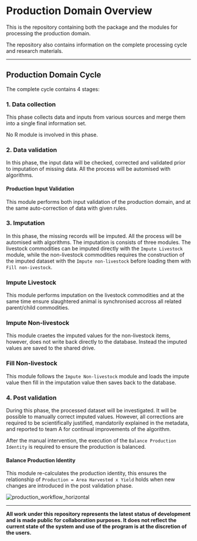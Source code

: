 # Production Domain Overview

This is the repository containing both the package and the modules for
processing the production domain.

The repository also contains information on the complete processing cycle and
research materials.

---

## Production Domain Cycle

The complete cycle contains 4 stages:

### 1. Data collection

This phase collects data and inputs from various sources and merge them into
a single final information set.

No R module is involved in this phase.

### 2. Data validation

In this phase, the input data will be checked, corrected and validated prior
to imputation of missing data. All the process will be automised with
algorithms.

#### Production Input Validation

This module performs both input validation of the production domain, and at
the same auto-correction of data with given rules.


### 3. Imputation

In this phase, the missing records will be imputed. All the process will be
automised with algorithms. The imputation is consists of three modules. The
livestock commodities can be imputed directly with the `Impute Livestock`
module, while the non-livestock commodities requires the construction of the
imputed dataset with the `Impute non-livestock` before loading them with
`Fill non-ivestock`.

### Impute Livestock

This module performs imputation on the livestock commodities and at the same
time ensure slaughtered animal is synchronised accross all related
parent/child commodities.

### Impute Non-livestock

This module craetes the imputed values for the non-livestock items, however,
does not write back directly to the database. Instead the imputed values are
saved to the shared drive.

### Fill Non-livestock

This module follows the `Impute Non-livestock` module and loads the impute
value then fill in the imputation value then saves back to the database.

### 4. Post validation

During this phase, the processed dataset will be investigated. It will be
possible to manually correct imputed values. However, all corrections are
required to be scientifically justified, mandatorily explained in the metadata,
and reported to team A for continual improvements of the algorithm.

After the manual intervention, the execution of the `Balance Production
Identity` is required to ensure the production is balanced.

#### Balance Production Identity

This module re-calculates the production identity, this ensures the
relationship of `Production = Area Harvested x Yield` holds when new changes
are introduced in the post validation phase.


![production_workflow_horizontal](https://cloud.githubusercontent.com/assets/1054320/15775155/a8b18c82-2980-11e6-980a-8e223202c793.jpg)

---

**All work under this repository represents the latest status of development and
   is made public for collaboration purposes. It does not reflect the current
   state of the system and use of the program is at the discretion of the
   users.**
